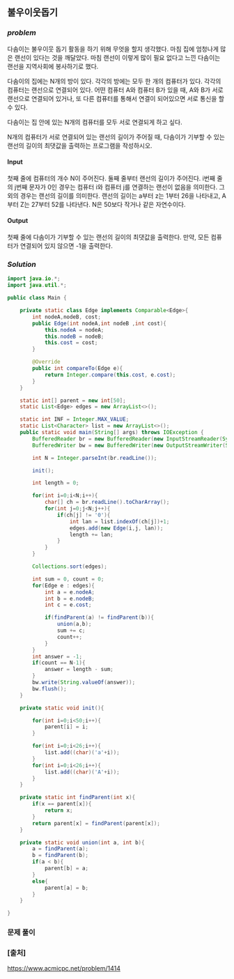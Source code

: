 ## **불우이웃돕기**


### ***problem***
다솜이는 불우이웃 돕기 활동을 하기 위해 무엇을 할지 생각했다. 마침 집에 엄청나게 많은 랜선이 있다는 것을 깨달았다. 마침 랜선이 이렇게 많이 필요 없다고 느낀 다솜이는 랜선을 지역사회에 봉사하기로 했다.

다솜이의 집에는 N개의 방이 있다. 각각의 방에는 모두 한 개의 컴퓨터가 있다. 각각의 컴퓨터는 랜선으로 연결되어 있다. 어떤 컴퓨터 A와 컴퓨터 B가 있을 때, A와 B가 서로 랜선으로 연결되어 있거나, 또 다른 컴퓨터를 통해서 연결이 되어있으면 서로 통신을 할 수 있다.

다솜이는 집 안에 있는 N개의 컴퓨터를 모두 서로 연결되게 하고 싶다.

N개의 컴퓨터가 서로 연결되어 있는 랜선의 길이가 주어질 때, 다솜이가 기부할 수 있는 랜선의 길이의 최댓값을 출력하는 프로그램을 작성하시오.

#### **Input**
첫째 줄에 컴퓨터의 개수 N이 주어진다. 둘째 줄부터 랜선의 길이가 주어진다. i번째 줄의 j번째 문자가 0인 경우는 컴퓨터 i와 컴퓨터 j를 연결하는 랜선이 없음을 의미한다. 그 외의 경우는 랜선의 길이를 의미한다. 랜선의 길이는 a부터 z는 1부터 26을 나타내고, A부터 Z는 27부터 52를 나타낸다. N은 50보다 작거나 같은 자연수이다.

#### **Output**
첫째 줄에 다솜이가 기부할 수 있는 랜선의 길이의 최댓값을 출력한다. 만약, 모든 컴퓨터가 연결되어 있지 않으면 -1을 출력한다.

### ***Solution***
``` java
import java.io.*;
import java.util.*;

public class Main {

    private static class Edge implements Comparable<Edge>{
        int nodeA,nodeB, cost;
        public Edge(int nodeA,int nodeB ,int cost){
            this.nodeA = nodeA;
            this.nodeB = nodeB;
            this.cost = cost;
        }

        @Override
        public int compareTo(Edge e){
            return Integer.compare(this.cost, e.cost);
        }
    }

    static int[] parent = new int[50];
    static List<Edge> edges = new ArrayList<>();

    static int INF = Integer.MAX_VALUE;
    static List<Character> list = new ArrayList<>();
    public static void main(String[] args) throws IOException {
        BufferedReader br = new BufferedReader(new InputStreamReader(System.in));
        BufferedWriter bw = new BufferedWriter(new OutputStreamWriter(System.out));

        int N = Integer.parseInt(br.readLine());

        init();

        int length = 0;

        for(int i=0;i<N;i++){
            char[] ch = br.readLine().toCharArray();
            for(int j=0;j<N;j++){
                if(ch[j] != '0'){
                    int lan = list.indexOf(ch[j])+1;
                    edges.add(new Edge(i,j, lan));
                    length += lan;
                }
            }
        }

        Collections.sort(edges);

        int sum = 0, count = 0;
        for(Edge e : edges){
            int a = e.nodeA;
            int b = e.nodeB;
            int c = e.cost;

            if(findParent(a) != findParent(b)){
                union(a,b);
                sum += c;
                count++;
            }
        }
        int answer = -1;
        if(count == N-1){
            answer = length - sum;
        }
        bw.write(String.valueOf(answer));
        bw.flush();
    }

    private static void init(){

        for(int i=0;i<50;i++){
            parent[i] = i;
        }

        for(int i=0;i<26;i++){
            list.add((char)('a'+i));
        }
        for(int i=0;i<26;i++){
            list.add((char)('A'+i));
        }
    }

    private static int findParent(int x){
        if(x == parent[x]){
            return x;
        }
        return parent[x] = findParent(parent[x]);
    }

    private static void union(int a, int b){
        a = findParent(a);
        b = findParent(b);
        if(a < b){
            parent[b] = a;
        }
        else{
            parent[a] = b;
        }
    }

}
```
### **문제 풀이**

### **[출처]**
https://www.acmicpc.net/problem/1414